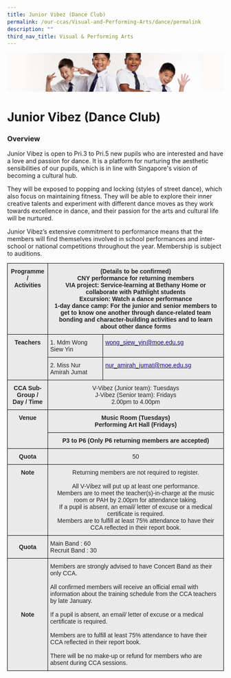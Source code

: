```yaml
---
title: Junior Vibez (Dance Club)
permalink: /our-ccas/Visual-and-Performing-Arts/dance/permalink
description: ""
third_nav_title: Visual & Performing Arts
---
```

![](/images/Sub-banner2.jpg)

Junior Vibez (Dance Club)
=========================

### Overview

Junior Vibez is open to Pri.3 to Pri.5 new pupils who are interested and have a love and passion for dance. It is a platform for nurturing the aesthetic sensibilities of our pupils, which is in line with Singapore's vision of becoming a cultural hub.

  

They will be exposed to popping and locking (styles of street dance), which also focus on maintaining fitness. They will be able to explore their inner creative talents and experiment with different dance moves as they work towards excellence in dance, and their passion for the arts and cultural life will be nurtured.

  

Junior Vibez’s extensive commitment to performance means that the members will find themselves involved in school performances and inter-school or national competitions throughout the year. Membership is subject to auditions.

<style type="text/css">
.tg  {border-collapse:collapse;border-spacing:0;}
.tg td{border-color:black;border-style:solid;border-width:1px;font-family:Arial, sans-serif;font-size:14px;
  overflow:hidden;padding:10px 5px;word-break:normal;}
.tg th{border-color:black;border-style:solid;border-width:1px;font-family:Arial, sans-serif;font-size:14px;
  font-weight:normal;overflow:hidden;padding:10px 5px;word-break:normal;}
.tg .tg-y7qa{background-color:#EAEAEA;color:#222;text-align:left;vertical-align:top}
.tg .tg-8l4p{background-color:#EAEAEA;color:#232323;text-align:left;vertical-align:top}
.tg .tg-exxo{background-color:#EAEAEA;color:#21088A;text-align:left;vertical-align:top}
.tg .tg-j0e3{background-color:#EAEAEA;color:#222;font-weight:bold;text-align:center;vertical-align:middle}
.tg .tg-rsx2{background-color:#EAEAEA;color:#232323;font-weight:bold;text-align:center;vertical-align:top}
.tg .tg-rlhx{background-color:#EAEAEA;color:#232323;text-align:center;vertical-align:top}
</style>
<table class="tg">
<thead>
  <tr>
    <th class="tg-rsx2">Programme / <br>Activities<br><br><br></th>
    <th class="tg-rsx2" colspan="2">(Details to be confirmed)<br>CNY performance for returning members<br>VIA project: Service-learning at Bethany Home or collaborate with Pathlight students<br>Excursion: Watch a dance performance<br>1-day dance camp: For the junior and senior members to get to know one another through dance-related team bonding and character-building activities and to learn about other dance forms</th>
  </tr>
</thead>
<tbody>
  <tr>
    <td class="tg-rsx2" rowspan="2">Teachers<br></td>
    <td class="tg-8l4p">1. Mdm Wong Siew Yin</td>
    <td class="tg-exxo"><a href="mailto:wong_siew_yin@moe.edu.sg"><span style="text-decoration:none;color:#21088A">wong_siew_yin@moe.edu.sg</span></a></td>
  </tr>
  <tr>
    <td class="tg-8l4p">2. Miss Nur Amirah Jumat</td>
    <td class="tg-exxo"><a href="mailto:nur_amirah_jumat@moe.edu.sg"><span style="text-decoration:none;color:#21088A">nur_amirah_jumat@moe.edu.sg</span></a></td>
  </tr>
  <tr>
    <td class="tg-rsx2">CCA Sub-Group /<br>Day / Time<br> </td>
    <td class="tg-rlhx" colspan="2">V-Vibez (Junior team): Tuesdays<br>J-Vibez (Senior team): Fridays <br>2.00pm to 4.00pm</td>
  </tr>
  <tr>
    <td class="tg-rsx2" rowspan="2">Venue<br></td>
    <td class="tg-rsx2" colspan="2">Music Room (Tuesdays)<br>Performing Art Hall (Fridays)</td>
  </tr>
  <tr>
    <td class="tg-rsx2" colspan="2">P3 to P6 (Only P6 returning members are accepted)</td>
  </tr>
  <tr>
    <td class="tg-rsx2">Quota</td>
    <td class="tg-rlhx" colspan="2">50</td>
  </tr>
  <tr>
    <td class="tg-rsx2">Note<br><br><br></td>
    <td class="tg-rlhx" colspan="2">Returning members are not required to register.<br><br>All V-Vibez will put up at least one performance.<br>Members are to meet the teacher(s)-in-charge at the music room or PAH by 2.00pm for attendance taking.<br>If a pupil is absent, an email/ letter of excuse or a medical certificate is required.<br>Members are to fulfill at least 75% attendance to have their CCA reflected in their report book. </td>
  </tr>
  <tr>
    <td class="tg-j0e3"><span style="color:#222;background-color:#EAEAEA"> </span>Quota</td>
    <td class="tg-y7qa" colspan="2">    Main Band : 60<br>    Recruit Band : 30<span style="color:#222;background-color:#EAEAEA">   </span></td>
  </tr>
  <tr>
    <td class="tg-j0e3"><span style="color:#222;background-color:#EAEAEA"> </span>Note</td>
    <td class="tg-y7qa" colspan="2">Members are strongly advised to have Concert Band as their only CCA.<br><br>All confirmed members will receive an official email with information about the training schedule from the CCA teachers by late January.<br><br>If a pupil is absent, an email/ letter of excuse or a medical certificate is required.<br><br>Members are to fulfill at least 75% attendance to have their CCA reflected in their report book. <br><br>There will be no make-up or refund for members who are absent during CCA sessions.   </td>
  </tr>
</tbody>
</table>